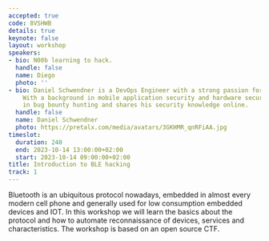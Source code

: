 ```yaml
---
accepted: true
code: 8VSHWB
details: true
keynote: false
layout: workshop
speakers:
- bio: N00b learning to hack.
  handle: false
  name: Diego
  photo: ''
- bio: Daniel Schwendner is a DevOps Engineer with a strong passion for Cyber Security.
    With a background in mobile application security and hardware security, he participates
    in bug bounty hunting and shares his security knowledge online.
  handle: false
  name: Daniel Schwendner
  photo: https://pretalx.com/media/avatars/3GKHMR_qnRFiAA.jpg
timeslot:
  duration: 240
  end: 2023-10-14 13:00:00+02:00
  start: 2023-10-14 09:00:00+02:00
title: Introduction to BLE hacking
track: 1
---
```


Bluetooth is an ubiquitous protocol nowadays, embedded in almost every modern cell phone and generally used for low consumption embedded devices and IOT.
In this workshop we will learn the basics about the protocol and how to automate reconnaissance of devices, services and characteristics.
The workshop is based on an open source CTF.
